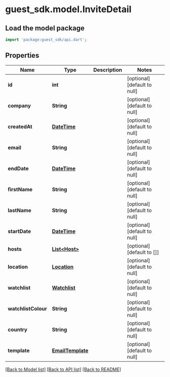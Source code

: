 # guest_sdk.model.InviteDetail

## Load the model package
```dart
import 'package:guest_sdk/api.dart';
```

## Properties
Name | Type | Description | Notes
------------ | ------------- | ------------- | -------------
**id** | **int** |  | [optional] [default to null]
**company** | **String** |  | [optional] [default to null]
**createdAt** | [**DateTime**](DateTime.md) |  | [optional] [default to null]
**email** | **String** |  | [optional] [default to null]
**endDate** | [**DateTime**](DateTime.md) |  | [optional] [default to null]
**firstName** | **String** |  | [optional] [default to null]
**lastName** | **String** |  | [optional] [default to null]
**startDate** | [**DateTime**](DateTime.md) |  | [optional] [default to null]
**hosts** | [**List&lt;Host&gt;**](Host.md) |  | [optional] [default to []]
**location** | [**Location**](Location.md) |  | [optional] [default to null]
**watchlist** | [**Watchlist**](Watchlist.md) |  | [optional] [default to null]
**watchlistColour** | **String** |  | [optional] [default to null]
**country** | **String** |  | [optional] [default to null]
**template** | [**EmailTemplate**](EmailTemplate.md) |  | [optional] [default to null]

[[Back to Model list]](../README.md#documentation-for-models) [[Back to API list]](../README.md#documentation-for-api-endpoints) [[Back to README]](../README.md)


